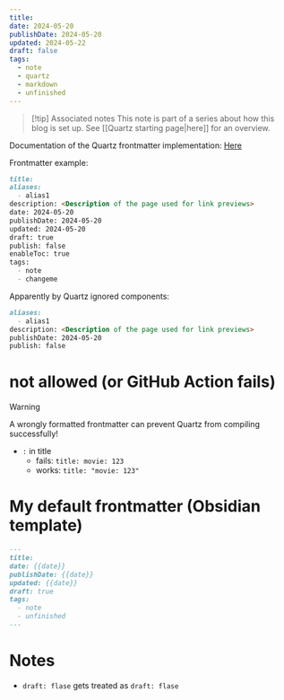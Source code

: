 ```yaml
---
title: 
date: 2024-05-20
publishDate: 2024-05-20
updated: 2024-05-22
draft: false
tags:
  - note
  - quartz
  - markdown
  - unfinished
---
```


> [!tip] Associated notes
> This note is part of a series about how this blog is set up.
> See [[Quartz starting page|here]] for an overview.

Documentation of the Quartz frontmatter implementation: [Here](https://quartz.jzhao.xyz/plugins/Frontmatter)

Frontmatter example:

```md
title: 
aliases:
  - alias1
description: <Description of the page used for link previews>
date: 2024-05-20
publishDate: 2024-05-20
updated: 2024-05-20
draft: true
publish: false
enableToc: true
tags:
  - note
  - changeme
```

Apparently by Quartz ignored components:

```md
aliases:
  - alias1
description: <Description of the page used for link previews>
publishDate: 2024-05-20
publish: false
```

# not allowed (or GitHub Action fails)

> [!warning]
> A wrongly formatted frontmatter can prevent Quartz from compiling successfully!

- `:` in title
	- fails: `title: movie: 123`
	- works: `title: "movie: 123"`

# My default frontmatter (Obsidian template)

```md
---
title: 
date: {{date}} 
publishDate: {{date}} 
updated: {{date}} 
draft: true
tags:
  - note
  - unfinished
---
```


# Notes

- `draft: flase` gets treated as `draft: flase`